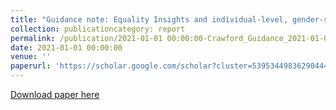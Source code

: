 ```yaml
---
title: "Guidance note: Equality Insights and individual-level, gender-sensitive measurement of multidimensional poverty and inequality"
collection: publicationcategory: report
permalink: /publication/2021-01-01 00:00:00-Crawford_Guidance_2021-01-01
date: 2021-01-01 00:00:00
venue: ''
paperurl: 'https://scholar.google.com/scholar?cluster=5395344983629044437&hl=en&oi=scholarr'
---
```

[Download paper here](https://scholar.google.com/scholar?cluster=5395344983629044437&hl=en&oi=scholarr)
